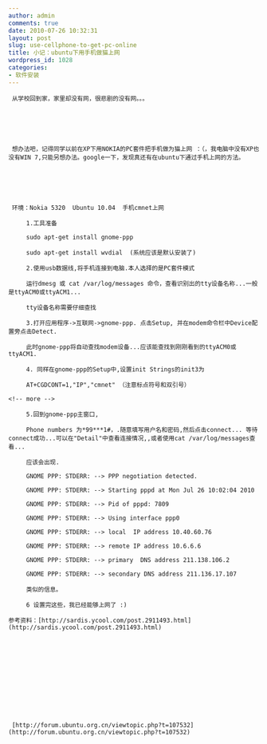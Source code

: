 ```yaml
---
author: admin
comments: true
date: 2010-07-26 10:32:31
layout: post
slug: use-cellphone-to-get-pc-online
title: 小记：ubuntu下用手机做猫上网
wordpress_id: 1028
categories:
- 软件安装
---
```



	 从学校回到家，家里却没有网，很悲剧的没有网。。。






	 想办法吧，记得同学以前在XP下用NOKIA的PC套件把手机做为猫上网 ：（，我电脑中没有XP也没有WIN 7,只能另想办法。google一下，发现真还有在ubuntu下通过手机上网的方法。






	 环境：Nokia 5320  Ubuntu 10.04  手机cmnet上网





> 
	
> 
> 
		 1.工具准备
	
> 
> 
	
> 
> 
		 sudo apt-get install gnome-ppp
	
> 
> 
	
> 
> 
		 sudo apt-get install wvdial  (系统应该是默认安装了)
	
> 
> 





> 
	
> 
> 
		 2.使用usb数据线,将手机连接到电脑.本人选择的是PC套件模式  

		
	
> 
> 
	
> 
> 
		 运行dmesg 或 cat /var/log/messages 命令，查看识别出的tty设备名称...一般是ttyACM0或ttyACM1...
	
> 
> 
	
> 
> 
		 tty设备名称需要仔细查找  
	
> 
> 





> 
	
> 
> 
		 3.打开应用程序->互联网->gnome-ppp. 点击Setup, 并在modem命令栏中Device配置旁点击Detect. 
	
> 
> 
	
> 
> 
		 此时gnome-ppp将自动查找modem设备...应该能查找到刚刚看到的ttyACM0或ttyACM1.
	
> 
> 





> 
	
> 
> 
		 4. 同样在gnome-ppp的Setup中,设置init Strings的init3为  

		
	
> 
> 
	
> 
> 
		 AT+CGDCONT=1,"IP","cmnet" （注意标点符号和双引号）
	
> 
> 






	<!-- more -->





> 
	
> 
> 
		 5.回到gnome-ppp主窗口,  

		
	
> 
> 
	
> 
> 
		 Phone numbers 为*99***1#，.随意填写用户名和密码,然后点击connect... 等待connect成功...可以在"Detail"中查看连接情况,,或者使用cat /var/log/messages查看...
	
> 
> 
	
> 
> 
		 应该会出现.  

		
	
> 
> 
	
> 
> 
		 GNOME PPP: STDERR: --> PPP negotiation detected.
	
> 
> 
	
> 
> 
		 GNOME PPP: STDERR: --> Starting pppd at Mon Jul 26 10:02:04 2010
	
> 
> 
	
> 
> 
		 GNOME PPP: STDERR: --> Pid of pppd: 7809
	
> 
> 
	
> 
> 
		 GNOME PPP: STDERR: --> Using interface ppp0
	
> 
> 
	
> 
> 
		 GNOME PPP: STDERR: --> local  IP address 10.40.60.76
	
> 
> 
	
> 
> 
		 GNOME PPP: STDERR: --> remote IP address 10.6.6.6
	
> 
> 
	
> 
> 
		 GNOME PPP: STDERR: --> primary  DNS address 211.138.106.2
	
> 
> 
	
> 
> 
		 GNOME PPP: STDERR: --> secondary DNS address 211.136.17.107
	
> 
> 
	
> 
> 
		 类似的信息。
	
> 
> 






	  

	





> 
	
> 
> 
		 6 设置完这些，我已经能够上网了 :)
	
> 
> 






	 






	参考资料：[http://sardis.ycool.com/post.2911493.html](http://sardis.ycool.com/post.2911493.html)






	 






	 [http://forum.ubuntu.org.cn/viewtopic.php?t=107532](http://forum.ubuntu.org.cn/viewtopic.php?t=107532)




